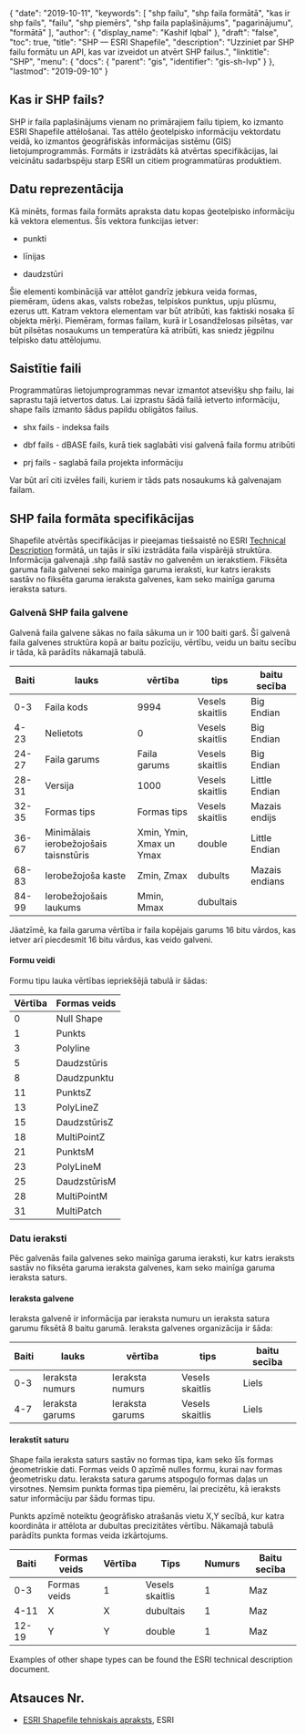 {
  "date": "2019-10-11",
  "keywords": [
"shp failu",
"shp faila formātā",
"kas ir shp fails",
"failu",
"shp piemērs",
"shp faila paplašinājums",
"pagarinājumu",
"formātā"
],
  "author": {
    "display_name": "Kashif Iqbal"
},
  "draft": "false",
  "toc": true,
  "title": "SHP — ESRI Shapefile",
  "description": "Uzziniet par SHP failu formātu un API, kas var izveidot un atvērt SHP failus.",
  "linktitle": "SHP",
  "menu": {
    "docs": {
      "parent": "gis",
      "identifier": "gis-sh-lvp"
}
},
  "lastmod": "2019-09-10"
}

## Kas ir SHP fails?

SHP ir faila paplašinājums vienam no primārajiem failu tipiem, ko izmanto ESRI Shapefile attēlošanai. Tas attēlo ģeotelpisko informāciju vektordatu veidā, ko izmantos ģeogrāfiskās informācijas sistēmu (GIS) lietojumprogrammās. Formāts ir izstrādāts kā atvērtas specifikācijas, lai veicinātu sadarbspēju starp ESRI un citiem programmatūras produktiem.

## Datu reprezentācija

Kā minēts, formas faila formāts apraksta datu kopas ģeotelpisko informāciju kā vektora elementus. Šīs vektora funkcijas ietver:

* punkti

* līnijas

* daudzstūri


Šie elementi kombinācijā var attēlot gandrīz jebkura veida formas, piemēram, ūdens akas, valsts robežas, telpiskos punktus, upju plūsmu, ezerus utt. Katram vektora elementam var būt atribūti, kas faktiski nosaka šī objekta mērķi. Piemēram, formas failam, kurā ir Losandželosas pilsētas, var būt pilsētas nosaukums un temperatūra kā atribūti, kas sniedz jēgpilnu telpisko datu attēlojumu.

## Saistītie faili

Programmatūras lietojumprogrammas nevar izmantot atsevišķu shp failu, lai saprastu tajā ietvertos datus. Lai izprastu šādā failā ietverto informāciju, shape fails izmanto šādus papildu obligātos failus.

* shx fails - indeksa fails

* dbf fails - dBASE fails, kurā tiek saglabāti visi galvenā faila formu atribūti

* prj fails - saglabā faila projekta informāciju


Var būt arī citi izvēles faili, kuriem ir tāds pats nosaukums kā galvenajam failam.

## SHP faila formāta specifikācijas

Shapefile atvērtās specifikācijas ir pieejamas tiešsaistē no ESRI [Technical Description](https://www.esri.com/content/dam/esrisites/sitecore-archive/Files/Pdfs/library/whitepapers/pdfs/shapefile.pdf) formātā, un tajās ir sīki izstrādāta faila vispārējā struktūra. Informācija galvenajā .shp failā sastāv no galvenēm un ierakstiem. Fiksēta garuma faila galvenei seko mainīga garuma ieraksti, kur katrs ieraksts sastāv no fiksēta garuma ieraksta galvenes, kam seko mainīga garuma ieraksta saturs.

### Galvenā SHP faila galvene

Galvenā faila galvene sākas no faila sākuma un ir 100 baiti garš. Šī galvenā faila galvenes struktūra kopā ar baitu pozīciju, vērtību, veidu un baitu secību ir tāda, kā parādīts nākamajā tabulā.


|Baiti|lauks|vērtība|tips|baitu secība
---|---|---|---|---|
|0-3|Faila kods|9994|Vesels skaitlis|Big Endian
|4-23|Nelietots|0|Vesels skaitlis|Big Endian
|24-27|Faila garums|Faila garums|Vesels skaitlis|Big Endian
|28-31|Versija|1000|Vesels skaitlis|Little Endian
|32-35|Formas tips|Formas tips|Vesels skaitlis|Mazais endijs
|36-67|Minimālais ierobežojošais taisnstūris|Xmin, Ymin, Xmax un Ymax|double|Little Endian
|68-83|Ierobežojoša kaste|Zmin, Zmax|dubults|Mazais endians
|84-99|Ierobežojošais laukums|Mmin, Mmax|dubultais|

Jāatzīmē, ka faila garuma vērtība ir faila kopējais garums 16 bitu vārdos, kas ietver arī piecdesmit 16 bitu vārdus, kas veido galveni.

#### Formu veidi

Formu tipu lauka vērtības iepriekšējā tabulā ir šādas:


|Vērtība|Formas veids
---|---|
|0|Null Shape
|1|Punkts
|3|Polyline
|5|Daudzstūris
|8|Daudzpunktu
|11|PunktsZ
|13|PolyLineZ
|15|DaudzstūrisZ
|18|MultiPointZ
|21|PunktsM
|23|PolyLineM
|25|DaudzstūrisM
|28|MultiPointM
|31|MultiPatch

### Datu ieraksti ###

Pēc galvenās faila galvenes seko mainīga garuma ieraksti, kur katrs ieraksts sastāv no fiksēta garuma ieraksta galvenes, kam seko mainīga garuma ieraksta saturs.

#### Ieraksta galvene ####

Ieraksta galvenē ir informācija par ieraksta numuru un ieraksta satura garumu fiksētā 8 baitu garumā. Ieraksta galvenes organizācija ir šāda:


|Baiti|lauks|vērtība|tips|baitu secība
---|---|---|---|---|
|0-3|Ieraksta numurs|Ieraksta numurs|Vesels skaitlis|Liels
|4-7|Ieraksta garums|Ieraksta garums|Vesels skaitlis|Liels

#### Ierakstīt saturu ####

Shape faila ieraksta saturs sastāv no formas tipa, kam seko šīs formas ģeometriskie dati. Formas veids 0 apzīmē nulles formu, kurai nav formas ģeometrisku datu. Ieraksta satura garums atspoguļo formas daļas un virsotnes. Ņemsim punkta formas tipa piemēru, lai precizētu, kā ieraksts satur informāciju par šādu formas tipu.

Punkts apzīmē noteiktu ģeogrāfisko atrašanās vietu X,Y secībā, kur katra koordināta ir attēlota ar dubultas precizitātes vērtību. Nākamajā tabulā parādīts punkta formas veida izkārtojums.


|Baiti|Formas veids|Vērtība|Tips|Numurs|Baitu secība
---|---|---|---|---|---|
|0-3|Formas veids|1|Vesels skaitlis|1|Maz
|4-11|X|X|dubultais|1|Maz
|12-19|Y|Y|double|1|Maz

Examples of other shape types can be found the ESRI technical description document.

## Atsauces Nr.

* [ESRI Shapefile tehniskais apraksts](https://www.esri.com/content/dam/esrisites/sitecore-archive/Files/Pdfs/library/whitepapers/pdfs/shapefile.pdf), ESRI


